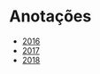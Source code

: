 # Anotações 
   
* [2016](years/2016.md)  
* [2017](years/2017.md)        
* [2018](years/2018.md)        
     
   
      
  
 
 
 
 
